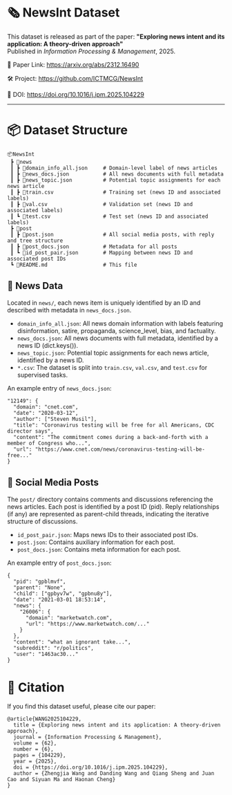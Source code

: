 # 🗞️ NewsInt Dataset

This dataset is released as part of the paper: **"Exploring news intent and its application: A theory-driven approach"**  
Published in *Information Processing & Management*, 2025.  

📄 Paper Link: https://arxiv.org/abs/2312.16490

🛠️ Project: https://github.com/ICTMCG/NewsInt

🔗 DOI: https://doi.org/10.1016/j.ipm.2025.104229

---

# 📦 Dataset Structure

```
📦NewsInt
 ┣ 📂news
 ┃ ┣ 📜domain_info_all.json     # Domain-level label of news articles
 ┃ ┣ 📜news_docs.json           # All news documents with full metadata
 ┃ ┣ 📜news_topic.json          # Potential topic assignments for each news article
 ┃ ┣ 📜train.csv                # Training set (news ID and associated labels)
 ┃ ┣ 📜val.csv                  # Validation set (news ID and associated labels)
 ┃ ┗ 📜test.csv                 # Test set (news ID and associated labels)
 ┣ 📂post
 ┃ ┣ 📜post.json                # All social media posts, with reply and tree structure
 ┃ ┣ 📜post_docs.json           # Metadata for all posts
 ┃ ┗ 📜id_post_pair.json        # Mapping between news ID and associated post IDs
 ┗ 📜README.md                  # This file
 ```

## 📰 News Data

Located in `news/`, each news item is uniquely identified by an ID and described with metadata in `news_docs.json`. 

- `domain_info_all.json`: All news domain information with labels featuring disinformation, satire, propaganda, science_level, bias, and factuality.
- `news_docs.json`: All news documents with full metadata, identified by a news ID (dict.keys()).
- `news_topic.json`: Potential topic assignments for each news article, identified by a news ID.
- `*.csv`: The dataset is split into `train.csv`, `val.csv`, and `test.csv` for supervised tasks.

An example entry of `news_docs.json`:
```
"12149": {
  "domain": "cnet.com",
  "date": "2020-03-12",
  "author": ["Steven Musil"],
  "title": "Coronavirus testing will be free for all Americans, CDC director says",
  "content": "The commitment comes during a back-and-forth with a member of Congress who...",
  "url": "https://www.cnet.com/news/coronavirus-testing-will-be-free..."
}
```

## 💬 Social Media Posts

The `post/` directory contains comments and discussions referencing the news articles. Each post is identified by a post ID (pid). Reply relationships (if any) are represented as parent-child threads, indicating the iterative structure of discussions.

- `id_post_pair.json`: Maps news IDs to their associated post IDs.
- `post.json`: Contains auxiliary information for each post.
- `post_docs.json`: Contains meta information for each post.

An example entry of `post_docs.json`:
```
{
  "pid": "gpblmvf",
  "parent": "None",
  "child": ["gpbyv7w", "gpbnu8y"],
  "date": "2021-03-01 18:53:14",
  "news": {
    "26006": {
      "domain": "marketwatch.com",
      "url": "https://www.marketwatch.com/..."
    }
  },
  "content": "what an ignorant take...",
  "subreddit": "r/politics",
  "user": "1463ac30..."
}
```

# 📖 Citation
If you find this dataset useful, please cite our paper:

```
@article{WANG2025104229,
  title = {Exploring news intent and its application: A theory-driven approach},
  journal = {Information Processing & Management},
  volume = {62},
  number = {6},
  pages = {104229},
  year = {2025},
  doi = {https://doi.org/10.1016/j.ipm.2025.104229},
  author = {Zhengjia Wang and Danding Wang and Qiang Sheng and Juan Cao and Siyuan Ma and Haonan Cheng}
}
```
